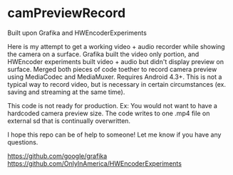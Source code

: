 camPreviewRecord
================

Built upon Grafika and HWEncoderExperiments

Here is my attempt to get a working video + audio recorder while showing the camera on a surface. Grafika built the video only portion, and HWEncoder experiments built video + audio but didn't display preview on surface. Merged both pieces of code toether to record camera preview using MediaCodec and MediaMuxer. Requires Android 4.3+. This is not a typical way to record video, but is necessary in certain circumstances (ex. saving and streaming at the same time).

This code is not ready for production. Ex:
You would not want to have a hardcoded camera preview size.
The code writes to one .mp4 file on external sd that is continually overwritten.

I hope this repo can be of help to someone! Let me know if you have any questions.

https://github.com/google/grafika <br>
https://github.com/OnlyInAmerica/HWEncoderExperiments
